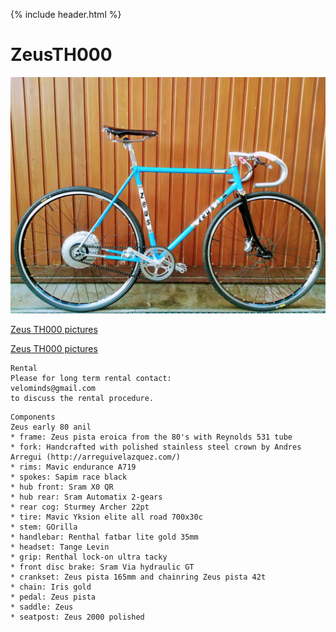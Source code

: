 {% include header.html %}

# ZeusTH000

![velominds](TH000v1.jpg)

<a href="https://www.instagram.com/velominds/">Zeus TH000 pictures</a>

<a href="https://www.pinterest.ch/velominds/circular-concept-iii/">Zeus TH000 pictures</a> 


```
Rental
Please for long term rental contact: 
velominds@gmail.com 
to discuss the rental procedure. 
```

```
Components
Zeus early 80 anil
* frame: Zeus pista eroica from the 80's with Reynolds 531 tube
* fork: Handcrafted with polished stainless steel crown by Andres Arregui (http://arreguivelazquez.com/) 
* rims: Mavic endurance A719
* spokes: Sapim race black
* hub front: Sram X0 QR 
* hub rear: Sram Automatix 2-gears
* rear cog: Sturmey Archer 22pt
* tire: Mavic Yksion elite all road 700x30c
* stem: GOrilla
* handlebar: Renthal fatbar lite gold 35mm
* headset: Tange Levin
* grip: Renthal lock-on ultra tacky
* front disc brake: Sram Via hydraulic GT
* crankset: Zeus pista 165mm and chainring Zeus pista 42t
* chain: Iris gold
* pedal: Zeus pista
* saddle: Zeus
* seatpost: Zeus 2000 polished

```

